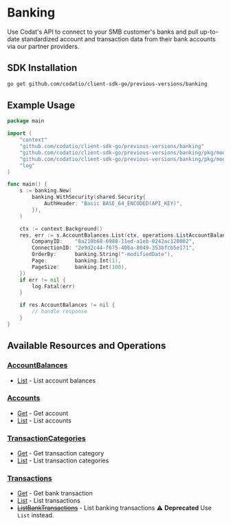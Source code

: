 # Banking

<!-- Start Codat Library Description -->
﻿Use Codat's API to connect to your SMB customer's banks and pull up-to-date standardized account and transaction data from their bank accounts via our partner providers.
<!-- End Codat Library Description -->

<!-- Start SDK Installation -->
## SDK Installation

```bash
go get github.com/codatio/client-sdk-go/previous-versions/banking
```
<!-- End SDK Installation -->

## Example Usage
<!-- Start SDK Example Usage -->
```go
package main

import (
	"context"
	"github.com/codatio/client-sdk-go/previous-versions/banking"
	"github.com/codatio/client-sdk-go/previous-versions/banking/pkg/models/operations"
	"github.com/codatio/client-sdk-go/previous-versions/banking/pkg/models/shared"
	"log"
)

func main() {
	s := banking.New(
		banking.WithSecurity(shared.Security{
			AuthHeader: "Basic BASE_64_ENCODED(API_KEY)",
		}),
	)

	ctx := context.Background()
	res, err := s.AccountBalances.List(ctx, operations.ListAccountBalancesRequest{
		CompanyID:    "8a210b68-6988-11ed-a1eb-0242ac120002",
		ConnectionID: "2e9d2c44-f675-40ba-8049-353bfcb5e171",
		OrderBy:      banking.String("-modifiedDate"),
		Page:         banking.Int(1),
		PageSize:     banking.Int(100),
	})
	if err != nil {
		log.Fatal(err)
	}

	if res.AccountBalances != nil {
		// handle response
	}
}

```
<!-- End SDK Example Usage -->

<!-- Start SDK Available Operations -->
## Available Resources and Operations


### [AccountBalances](docs/sdks/accountbalances/README.md)

* [List](docs/sdks/accountbalances/README.md#list) - List account balances

### [Accounts](docs/sdks/accounts/README.md)

* [Get](docs/sdks/accounts/README.md#get) - Get account
* [List](docs/sdks/accounts/README.md#list) - List accounts

### [TransactionCategories](docs/sdks/transactioncategories/README.md)

* [Get](docs/sdks/transactioncategories/README.md#get) - Get transaction category
* [List](docs/sdks/transactioncategories/README.md#list) - List transaction categories

### [Transactions](docs/sdks/transactions/README.md)

* [Get](docs/sdks/transactions/README.md#get) - Get bank transaction
* [List](docs/sdks/transactions/README.md#list) - List transactions
* [~~ListBankTransactions~~](docs/sdks/transactions/README.md#listbanktransactions) - List banking transactions :warning: **Deprecated** Use `List` instead.
<!-- End SDK Available Operations -->



<!-- Start Dev Containers -->



<!-- End Dev Containers -->



<!-- Start Go Types -->

<!-- End Go Types -->

<!-- Placeholder for Future Speakeasy SDK Sections -->

<!-- Start Codat Support Notes -->
<!-- End Codat Support Notes -->

<!-- Start Codat Generated By -->